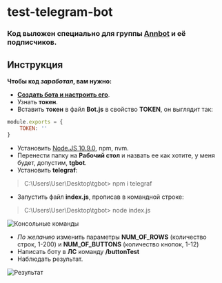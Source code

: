 # test-telegram-bot
### Код выложен специально для группы [Annbot](https://vk.com/ann__bot) и её подписчиков.

## Инструкция
**Чтобы код *заработал*, вам нужно:**

 - [**Создать бота и настроить его**](https://t.me/botfather).
 - Узнать **токен**.
 - Вставить **токен** в файл **Bot.js** в свойство **TOKEN**, он выглядит так:
 
```js
module.exports = {
	TOKEN: ''
}
```

 - Установить [Node.JS 10.9.0](https://nodejs.org/en), npm, nvm.
 - Перенести папку на **Рабочий стол** и назвать ее как хотите, у меня будет, допустим, **tgbot**.
 - Установить **telegraf**:
 
 > C:\\Users\\User\\Desktop\\tgbot> npm i telegraf
 
 - Запустить файл **index.js**, прописав в командной строке:

> C:\\Users\\User\\Desktop\\tgbot> node index.js

![Консольные команды](https://pp.userapi.com/c845216/v845216306/d9c28/kvDMCyPwdjI.jpg)

 - *По желанию* изменить параметры **NUM_OF_ROWS** (количество строк, 1-200) и **NUM_OF_BUTTONS** (количество кнопок, 1-12)
 - Написать боту в **ЛС** команду **/buttonTest**
 - Наблюдать результат.
 
 ![Результат](https://pp.userapi.com/c844724/v844724306/e09dd/TnaAgOpv7qI.jpg)
